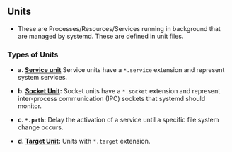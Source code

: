 ## Units
- These are Processes/Resources/Services running in background that are managed by systemd. These are defined in unit files.

### Types of Units
- **a. [Service unit](Services)** Service units have a `*.service` extension and represent system services.

- **b. [Socket Unit](Sockets):** Socket units have a `*.socket` extension and represent inter-process communication (IPC) sockets that systemd should monitor. 

- **c. `*.path`:** Delay the activation of a service until a specific file system change occurs.
 
- **d. [Target Unit](Target_Unit):** Units with `*.target` extension.
